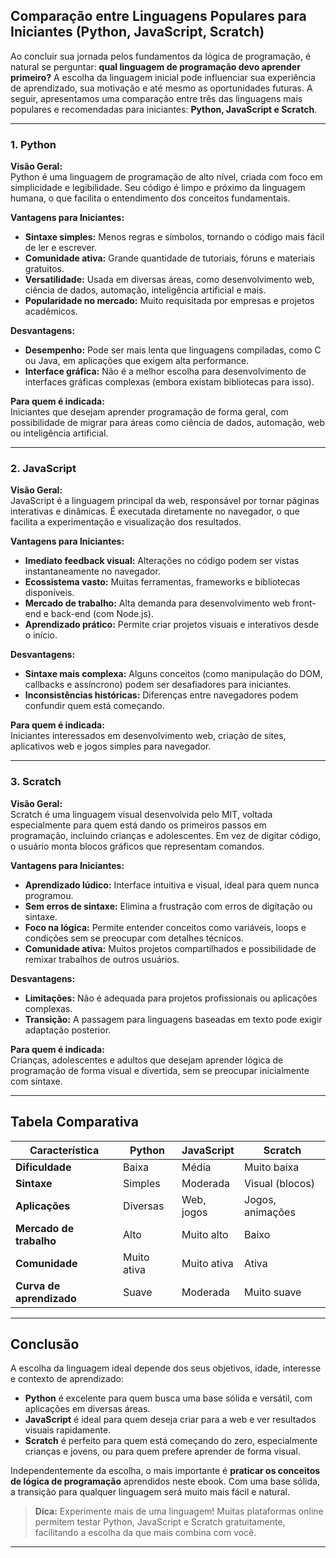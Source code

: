 
## Comparação entre Linguagens Populares para Iniciantes (Python, JavaScript, Scratch)

Ao concluir sua jornada pelos fundamentos da lógica de programação, é natural se perguntar: **qual linguagem de programação devo aprender primeiro?** A escolha da linguagem inicial pode influenciar sua experiência de aprendizado, sua motivação e até mesmo as oportunidades futuras. A seguir, apresentamos uma comparação entre três das linguagens mais populares e recomendadas para iniciantes: **Python, JavaScript e Scratch**.

---

### 1. Python

**Visão Geral:**  
Python é uma linguagem de programação de alto nível, criada com foco em simplicidade e legibilidade. Seu código é limpo e próximo da linguagem humana, o que facilita o entendimento dos conceitos fundamentais.

**Vantagens para Iniciantes:**
- **Sintaxe simples:** Menos regras e símbolos, tornando o código mais fácil de ler e escrever.
- **Comunidade ativa:** Grande quantidade de tutoriais, fóruns e materiais gratuitos.
- **Versatilidade:** Usada em diversas áreas, como desenvolvimento web, ciência de dados, automação, inteligência artificial e mais.
- **Popularidade no mercado:** Muito requisitada por empresas e projetos acadêmicos.

**Desvantagens:**
- **Desempenho:** Pode ser mais lenta que linguagens compiladas, como C ou Java, em aplicações que exigem alta performance.
- **Interface gráfica:** Não é a melhor escolha para desenvolvimento de interfaces gráficas complexas (embora existam bibliotecas para isso).

**Para quem é indicada:**  
Iniciantes que desejam aprender programação de forma geral, com possibilidade de migrar para áreas como ciência de dados, automação, web ou inteligência artificial.

---

### 2. JavaScript

**Visão Geral:**  
JavaScript é a linguagem principal da web, responsável por tornar páginas interativas e dinâmicas. É executada diretamente no navegador, o que facilita a experimentação e visualização dos resultados.

**Vantagens para Iniciantes:**
- **Imediato feedback visual:** Alterações no código podem ser vistas instantaneamente no navegador.
- **Ecossistema vasto:** Muitas ferramentas, frameworks e bibliotecas disponíveis.
- **Mercado de trabalho:** Alta demanda para desenvolvimento web front-end e back-end (com Node.js).
- **Aprendizado prático:** Permite criar projetos visuais e interativos desde o início.

**Desvantagens:**
- **Sintaxe mais complexa:** Alguns conceitos (como manipulação do DOM, callbacks e assíncrono) podem ser desafiadores para iniciantes.
- **Inconsistências históricas:** Diferenças entre navegadores podem confundir quem está começando.

**Para quem é indicada:**  
Iniciantes interessados em desenvolvimento web, criação de sites, aplicativos web e jogos simples para navegador.

---

### 3. Scratch

**Visão Geral:**  
Scratch é uma linguagem visual desenvolvida pelo MIT, voltada especialmente para quem está dando os primeiros passos em programação, incluindo crianças e adolescentes. Em vez de digitar código, o usuário monta blocos gráficos que representam comandos.

**Vantagens para Iniciantes:**
- **Aprendizado lúdico:** Interface intuitiva e visual, ideal para quem nunca programou.
- **Sem erros de sintaxe:** Elimina a frustração com erros de digitação ou sintaxe.
- **Foco na lógica:** Permite entender conceitos como variáveis, loops e condições sem se preocupar com detalhes técnicos.
- **Comunidade ativa:** Muitos projetos compartilhados e possibilidade de remixar trabalhos de outros usuários.

**Desvantagens:**
- **Limitações:** Não é adequada para projetos profissionais ou aplicações complexas.
- **Transição:** A passagem para linguagens baseadas em texto pode exigir adaptação posterior.

**Para quem é indicada:**  
Crianças, adolescentes e adultos que desejam aprender lógica de programação de forma visual e divertida, sem se preocupar inicialmente com sintaxe.

---

## Tabela Comparativa

| Característica         | Python         | JavaScript      | Scratch         |
|-----------------------|----------------|-----------------|-----------------|
| **Dificuldade**       | Baixa          | Média           | Muito baixa     |
| **Sintaxe**           | Simples        | Moderada        | Visual (blocos) |
| **Aplicações**        | Diversas       | Web, jogos      | Jogos, animações|
| **Mercado de trabalho**| Alto           | Muito alto      | Baixo           |
| **Comunidade**        | Muito ativa    | Muito ativa     | Ativa           |
| **Curva de aprendizado**| Suave        | Moderada        | Muito suave     |

---

## Conclusão

A escolha da linguagem ideal depende dos seus objetivos, idade, interesse e contexto de aprendizado:

- **Python** é excelente para quem busca uma base sólida e versátil, com aplicações em diversas áreas.
- **JavaScript** é ideal para quem deseja criar para a web e ver resultados visuais rapidamente.
- **Scratch** é perfeito para quem está começando do zero, especialmente crianças e jovens, ou para quem prefere aprender de forma visual.

Independentemente da escolha, o mais importante é **praticar os conceitos de lógica de programação** aprendidos neste ebook. Com uma base sólida, a transição para qualquer linguagem será muito mais fácil e natural.

> **Dica:** Experimente mais de uma linguagem! Muitas plataformas online permitem testar Python, JavaScript e Scratch gratuitamente, facilitando a escolha da que mais combina com você.

---
```